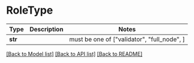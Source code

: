 # RoleType

Type | Description | Notes
------------- | ------------- | -------------
**str** |  |  must be one of ["validator", "full_node", ]

[[Back to Model list]](../README.md#documentation-for-models) [[Back to API list]](../README.md#documentation-for-api-endpoints) [[Back to README]](../README.md)

